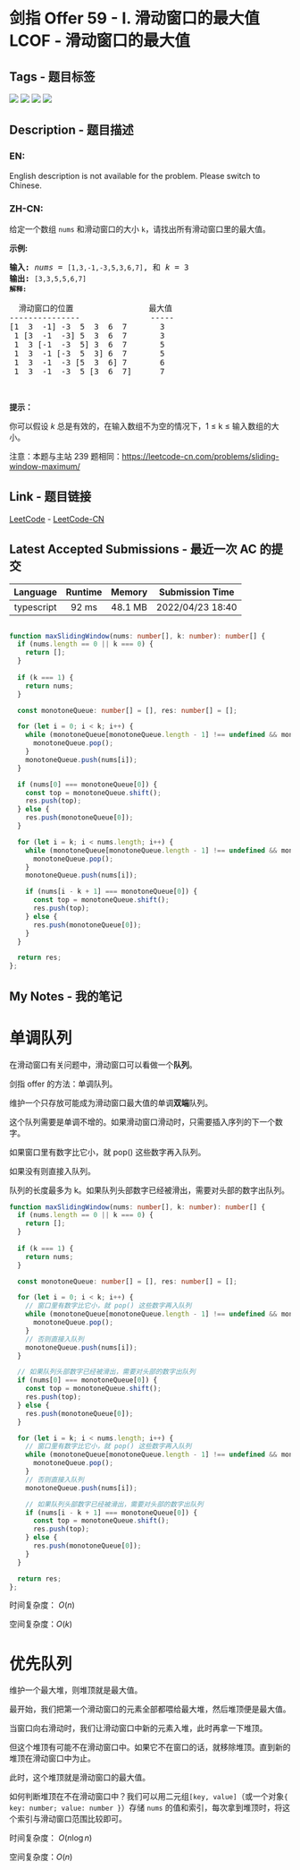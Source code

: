 
# 剑指 Offer 59 - I. 滑动窗口的最大值 LCOF - 滑动窗口的最大值

## Tags - 题目标签

 <img src="https://img.shields.io/badge/Queue-队列-blue.svg">   <img src="https://img.shields.io/badge/Sliding Window-滑动窗口-blue.svg">   <img src="https://img.shields.io/badge/Monotonic Queue-单调队列-blue.svg">   <img src="https://img.shields.io/badge/Heap (Priority Queue)-堆（优先队列）-blue.svg">  


## Description - 题目描述

### EN:
<p>English description is not available for the problem. Please switch to Chinese.</p>


### ZH-CN:
<p>给定一个数组 <code>nums</code> 和滑动窗口的大小 <code>k</code>，请找出所有滑动窗口里的最大值。</p>

<p><strong>示例:</strong></p>

<pre><strong>输入:</strong> <em>nums</em> = <code>[1,3,-1,-3,5,3,6,7]</code>, 和 <em>k</em> = 3
<strong>输出: </strong><code>[3,3,5,5,6,7] 
<strong>解释: 
</strong></code>
  滑动窗口的位置                最大值
---------------               -----
[1  3  -1] -3  5  3  6  7       3
 1 [3  -1  -3] 5  3  6  7       3
 1  3 [-1  -3  5] 3  6  7       5
 1  3  -1 [-3  5  3] 6  7       5
 1  3  -1  -3 [5  3  6] 7       6
 1  3  -1  -3  5 [3  6  7]      7</pre>

<p>&nbsp;</p>

<p><strong>提示：</strong></p>

<p>你可以假设 <em>k </em>总是有效的，在输入数组不为空的情况下，1 &le; k &le;&nbsp;输入数组的大小。</p>

<p>注意：本题与主站 239 题相同：<a href="https://leetcode-cn.com/problems/sliding-window-maximum/">https://leetcode-cn.com/problems/sliding-window-maximum/</a></p>



## Link - 题目链接

[LeetCode](https://leetcode.com/problems/hua-dong-chuang-kou-de-zui-da-zhi-lcof/description/)  -  [LeetCode-CN](https://leetcode.cn/problems/hua-dong-chuang-kou-de-zui-da-zhi-lcof/description/)
## Latest Accepted Submissions - 最近一次 AC 的提交


| Language | Runtime | Memory | Submission Time |
|:---:|:---:|:---:|:---:|
| typescript  | 92 ms | 48.1 MB | 2022/04/23 18:40 |

```typescript

function maxSlidingWindow(nums: number[], k: number): number[] {
  if (nums.length == 0 || k === 0) {
    return [];
  }
  
  if (k === 1) {
    return nums;
  }

  const monotoneQueue: number[] = [], res: number[] = [];

  for (let i = 0; i < k; i++) {
    while (monotoneQueue[monotoneQueue.length - 1] !== undefined && monotoneQueue[monotoneQueue.length - 1] < nums[i]) {
      monotoneQueue.pop();
    }
    monotoneQueue.push(nums[i]);
  }

  if (nums[0] === monotoneQueue[0]) {
    const top = monotoneQueue.shift();
    res.push(top);
  } else {
    res.push(monotoneQueue[0]);
  }

  for (let i = k; i < nums.length; i++) {
    while (monotoneQueue[monotoneQueue.length - 1] !== undefined && monotoneQueue[monotoneQueue.length - 1] < nums[i]) {
      monotoneQueue.pop();
    }
    monotoneQueue.push(nums[i]);

    if (nums[i - k + 1] === monotoneQueue[0]) {
      const top = monotoneQueue.shift();
      res.push(top);
    } else {
      res.push(monotoneQueue[0]);
    }
  }

  return res;
};

```
## My Notes - 我的笔记


# 单调队列

在滑动窗口有关问题中，滑动窗口可以看做一个**队列**。

剑指 offer 的方法：单调队列。

维护一个只存放可能成为滑动窗口最大值的单调**双端**队列。

这个队列需要是单调不增的。如果滑动窗口滑动时，只需要插入序列的下一个数字。

如果窗口里有数字比它小，就 pop() 这些数字再入队列。

如果没有则直接入队列。

队列的长度最多为 k。如果队列头部数字已经被滑出，需要对头部的数字出队列。

```typescript
function maxSlidingWindow(nums: number[], k: number): number[] {
  if (nums.length == 0 || k === 0) {
    return [];
  }
  
  if (k === 1) {
    return nums;
  }

  const monotoneQueue: number[] = [], res: number[] = [];

  for (let i = 0; i < k; i++) {
	// 窗口里有数字比它小，就 pop() 这些数字再入队列
    while (monotoneQueue[monotoneQueue.length - 1] !== undefined && monotoneQueue[monotoneQueue.length - 1] < nums[i]) {
      monotoneQueue.pop();
    }
	// 否则直接入队列
    monotoneQueue.push(nums[i]);
  }

  // 如果队列头部数字已经被滑出，需要对头部的数字出队列
  if (nums[0] === monotoneQueue[0]) {
    const top = monotoneQueue.shift();
    res.push(top);
  } else {
    res.push(monotoneQueue[0]);
  }

  for (let i = k; i < nums.length; i++) {
	// 窗口里有数字比它小，就 pop() 这些数字再入队列
    while (monotoneQueue[monotoneQueue.length - 1] !== undefined && monotoneQueue[monotoneQueue.length - 1] < nums[i]) {
      monotoneQueue.pop();
    }
	// 否则直接入队列
    monotoneQueue.push(nums[i]);

    // 如果队列头部数字已经被滑出，需要对头部的数字出队列
    if (nums[i - k + 1] === monotoneQueue[0]) {
      const top = monotoneQueue.shift();
      res.push(top);
    } else {
      res.push(monotoneQueue[0]);
    }
  }

  return res;
};
```

时间复杂度： $O(n)$

空间复杂度：$O(k)$

# 优先队列

维护一个最大堆，则堆顶就是最大值。

最开始，我们把第一个滑动窗口的元素全部都喂给最大堆，然后堆顶便是最大值。

当窗口向右滑动时，我们让滑动窗口中新的元素入堆，此时再拿一下堆顶。

但这个堆顶有可能不在滑动窗口中。如果它不在窗口的话，就移除堆顶。直到新的堆顶在滑动窗口中为止。

此时，这个堆顶就是滑动窗口的最大值。

如何判断堆顶在不在滑动窗口中？我们可以用二元组`[key, value]`（或一个对象`{ key: number; value: number }`）存储 `nums` 的值和索引，每次拿到堆顶时，将这个索引与滑动窗口范围比较即可。



时间复杂度： $O(n \log n)$

空间复杂度：$O(n)$


